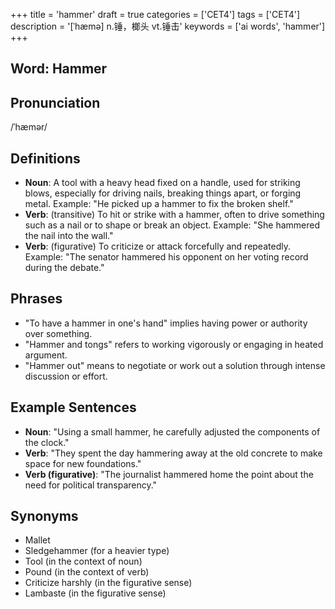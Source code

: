 +++
title = 'hammer'
draft = true
categories = ['CET4']
tags = ['CET4']
description = '[ˈhæmə] n.锤，榔头 vt.锤击'
keywords = ['ai words', 'hammer']
+++

## Word: Hammer

## Pronunciation
/ˈhæmər/

## Definitions
- **Noun**: A tool with a heavy head fixed on a handle, used for striking blows, especially for driving nails, breaking things apart, or forging metal. Example: "He picked up a hammer to fix the broken shelf."
- **Verb**: (transitive) To hit or strike with a hammer, often to drive something such as a nail or to shape or break an object. Example: "She hammered the nail into the wall."
- **Verb**: (figurative) To criticize or attack forcefully and repeatedly. Example: "The senator hammered his opponent on her voting record during the debate."

## Phrases
- "To have a hammer in one's hand" implies having power or authority over something.
- "Hammer and tongs" refers to working vigorously or engaging in heated argument.
- "Hammer out" means to negotiate or work out a solution through intense discussion or effort.

## Example Sentences
- **Noun**: "Using a small hammer, he carefully adjusted the components of the clock."
- **Verb**: "They spent the day hammering away at the old concrete to make space for new foundations."
- **Verb (figurative)**: "The journalist hammered home the point about the need for political transparency."

## Synonyms
- Mallet
- Sledgehammer (for a heavier type)
- Tool (in the context of noun)
- Pound (in the context of verb)
- Criticize harshly (in the figurative sense)
- Lambaste (in the figurative sense)
